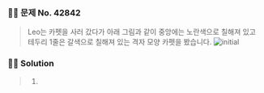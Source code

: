 ### 🧑‍💻 문제 No. 42842

> Leo는 카펫을 사러 갔다가 아래 그림과 같이 중앙에는 노란색으로 칠해져 있고 테두리 1줄은 갈색으로 칠해져 있는 격자 모양 카펫을 봤습니다.
![initial](https://user-images.githubusercontent.com/70942197/117437078-b3a10300-af6a-11eb-825a-7e1500d0b3b4.png)
 


### 🧑‍💻 Solution

> 1. 
